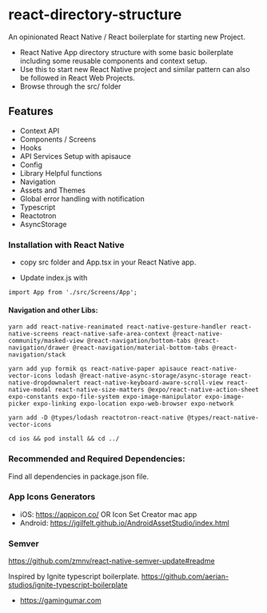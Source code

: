 # react-directory-structure
An opinionated React Native / React boilerplate for starting new Project.

- React Native App directory structure with some basic boilerplate including some reusable components and context setup.
- Use this to start new React Native project and similar pattern can also be followed in React Web Projects.
- Browse through the src/ folder 

## Features
- Context API
- Components / Screens
- Hooks
- API Services Setup with apisauce
- Config
- Library Helpful functions
- Navigation
- Assets and Themes
- Global error handling with notification
- Typescript
- Reactotron
- AsyncStorage

### Installation with React Native
- copy src folder and App.tsx in your React Native app.

- Update index.js with 
```
import App from './src/Screens/App';
```

#### Navigation and other Libs:

```
yarn add react-native-reanimated react-native-gesture-handler react-native-screens react-native-safe-area-context @react-native-community/masked-view @react-navigation/bottom-tabs @react-navigation/drawer @react-navigation/material-bottom-tabs @react-navigation/stack
```

```
yarn add yup formik qs react-native-paper apisauce react-native-vector-icons lodash @react-native-async-storage/async-storage react-native-dropdownalert react-native-keyboard-aware-scroll-view react-native-modal react-native-size-matters @expo/react-native-action-sheet expo-constants expo-file-system expo-image-manipulator expo-image-picker expo-linking expo-location expo-web-browser expo-network

yarn add -D @types/lodash reactotron-react-native @types/react-native-vector-icons

cd ios && pod install && cd ../
```

### Recommended and Required Dependencies:

Find all dependencies in package.json file.

### App Icons Generators
- iOS: https://appicon.co/ OR Icon Set Creator mac app
- Android: https://jgilfelt.github.io/AndroidAssetStudio/index.html


### Semver
https://github.com/zmnv/react-native-semver-update#readme

Inspired by Ignite typescript boilerplate. https://github.com/aerian-studios/ignite-typescript-boilerplate

- https://gamingumar.com
